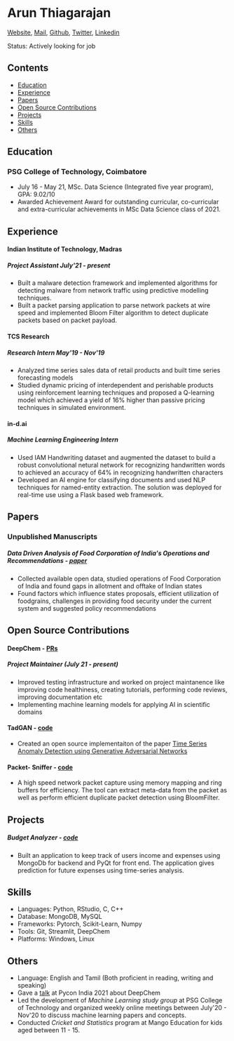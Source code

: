 # Arun Thiagarajan
[Website](https://arunppsg.github.io), [Mail](mailto:arunppsg@gmail.com), [Github](https://github.com/arunppsg), [Twitter](https://twitter.com/arunppsg), [Linkedin](https://linkedin.com/in/arunppsg)

Status: Actively looking for job

## Contents
- [Education](#education)
- [Experience](#experience)
- [Papers](#papers)
- [Open Source Contributions](#open-source-contributions)
- [Projects](#projects)
- [Skills](#skills)
- [Others](#others)

## Education

### PSG College of Technology, Coimbatore
- July 16 - May 21, MSc. Data Science (Integrated five year program), GPA: 9.02/10
-  Awarded Achievement Award for outstanding curricular, co-curricular and extra-curricular achievements in MSc Data Science class of 2021.

## Experience

#### Indian Institute of Technology, Madras
##### Project Assistant July'21 - present
- Built a malware detection framework and implemented algorithms for detecting malware from network traffic using predictive modelling techniques.
- Built a packet parsing application to parse network packets at wire speed and implemented Bloom Filter algorithm to detect duplicate packets based on packet payload.

#### TCS Research
##### Research Intern May'19 - Nov'19
- Analyzed time series sales data of retail products and built time series forecasting models
- Studied dynamic pricing of interdependent and perishable products using reinforcement learning techniques and proposed a Q-learning model which achieved a yield of 16% higher than passive pricing techniques in simulated environment.

#### in-d.ai
##### Machine Learning Engineering Intern
- Used IAM Handwriting dataset and augmented the dataset to build a robust convolutional netural network for recognizing handwritten words to achieved an accuracy of 64% in recognizing handwritten characters
-  Developed an AI engine for classifying documents and used NLP techniques for named-entity extraction. The solution was deployed for real-time use using a Flask based web framework.

## Papers
### Unpublished Manuscripts
##### Data Driven Analysis of Food Corporation of India's Operations and Recommendations - [paper](https://arunppsg.github.io/files/FCI.pdf)
- Collected available open data, studied operations of Food Corporation of India and found gaps in allotment and offtake of Indian states
- Found factors which influence states proposals, efficient utilization of foodgrains, challenges in providing food security under the current system and suggested policy recommendations

## Open Source Contributions
#### DeepChem - [PRs](https://github.com/deepchem/deepchem/issues?q=arunppsg+is%3Aclosed)
##### Project Maintainer (July 21 - present)
- Improved testing infrastructure and worked on project maintanence like improving code healthiness, creating tutorials, performing code reviews, improving documentation etc
- Implementing machine learning models for applying AI in scientific domains

#### TadGAN - [code](https://github.com/arunppsg/tadGAN)
- Created an open source implementaiton of the paper [Time Series Anomaly Detection using Generative Adversarial Networks](https://arxiv.org/abs/2009.07769)

#### Packet- Sniffer - [code](https://github.com/arunppsg/packet-sniffer)
- A high speed network packet capture using memory mapping and ring buffers for efficiency. The tool can extract meta-data from the packet as well as perform efficient duplicate packet detection using BloomFilter.

## Projects
##### Budget Analyzer - [code](https://github.com/arunppsg/budget-analyzer)
- Built an application to keep track of users income and expenses using MongoDb for backend and PyQt for front end. The application gives prediction for future expenses using time-series analysis.

## Skills
- Languages: Python, RStudio, C, C++
- Database: MongoDB, MySQL
- Frameworks: Pytorch, Scikit-Learn, Numpy
- Tools: Git, Streamlit, DeepChem
- Platforms: Windows, Linux

## Others
- Language: English and Tamil (Both proficient in reading, writing and speaking)
- Gave a [talk](https://www.youtube.com/watch?v=JEFrzjpf6d0) at Pycon India 2021 about DeepChem
- Led the development of *Machine Learning study group* at PSG College of Technology and organized weekly online meetings between July'20 - Nov'20 to discuss machine learning papers and concepts.
- Conducted *Cricket and Statistics* program at Mango Education for kids aged between 11 - 15.
